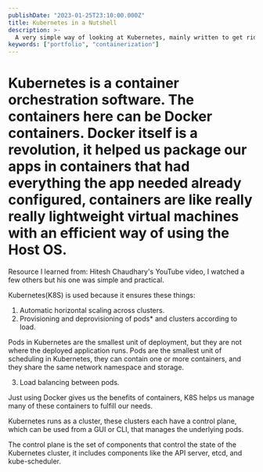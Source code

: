 ```yaml
---
publishDate: "2023-01-25T23:10:00.000Z"
title: Kubernetes in a Nutshell
description: >-
  A very simple way of looking at Kubernetes, mainly written to get rid of the fear around this tool
keywords: ["portfolio", "containerization"]
---
```


# Kubernetes is a container orchestration software. The containers here can be Docker containers. Docker itself is a revolution, it helped us package our apps in containers that had everything the app needed already configured, containers are like really really lightweight virtual machines with an efficient way of using the Host OS.

Resource I learned from: Hitesh Chaudhary's YouTube video, I watched a few others but his one was simple and practical.

Kubernetes(K8S) is used because it ensures these things:

1. Automatic horizontal scaling across clusters.
2. Provisioning and deprovisioning of pods\* and clusters according to load.

Pods in Kubernetes are the smallest unit of deployment, but they are not where the deployed application runs. Pods are the smallest unit of scheduling in Kubernetes, they can contain one or more containers, and they share the same network namespace and storage.

3. Load balancing between pods.

Just using Docker gives us the benefits of containers, K8S helps us manage many of these containers to fulfill our needs.

Kubernetes runs as a cluster, these clusters each have a control plane, which can be used from a GUI or CLI, that manages the underlying pods.

The control plane is the set of components that control the state of the Kubernetes cluster, it includes components like the API server, etcd, and kube-scheduler.
